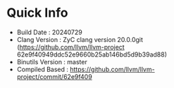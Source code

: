 # Quick Info
* Build Date : 20240729
* Clang Version : ZyC clang version 20.0.0git (https://github.com/llvm/llvm-project 62e9f40949ddc52e9660b25ab146bd5d9b39ad88)
* Binutils Version : master
* Compiled Based : https://github.com/llvm/llvm-project/commit/62e9f409

